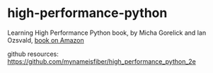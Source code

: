 # high-performance-python
Learning High Performance Python book, by Micha Gorelick and Ian Ozsvald, [book on Amazon](https://www.amazon.com/High-Performance-Python-Performant-Programming/dp/1492055026/)

github resources: https://github.com/mynameisfiber/high_performance_python_2e


